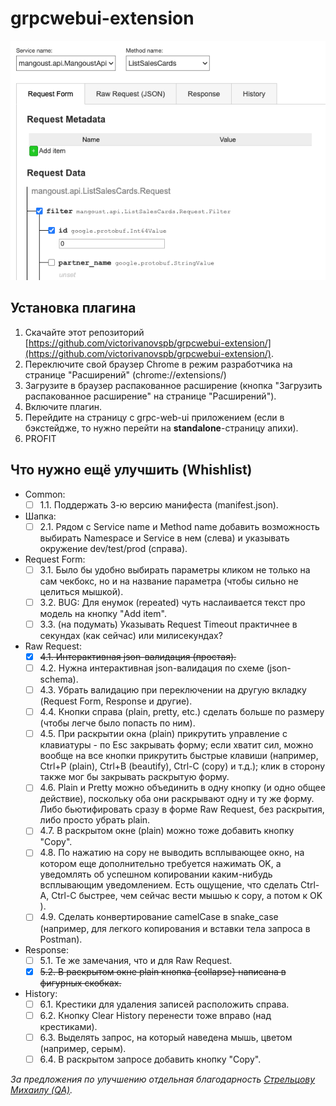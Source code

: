 # grpcwebui-extension

![request form](assets/images/screenshot-request-form.png "Request form screenshot")

## Установка плагина
1. Скачайте этот репозиторий [https://github.com/victorivanovspb/grpcwebui-extension/](https://github.com/victorivanovspb/grpcwebui-extension/).
2. Переключите свой браузер Chrome в режим разработчика на странице "Расширений" (chrome://extensions/)
3. Загрузите в браузер распакованное расширение (кнопка "Загрузить распакованное расширение" на странице "Расширений").
4. Включите плагин.
5. Перейдите на страницу с grpc-web-ui приложением (если в бэкстейдже, то нужно перейти на **standalone**-страницу апихи).
6. PROFIT

## Что нужно ещё улучшить (Whishlist)
* Common:  
  * [ ] 1.1. Поддержать 3-ю версию манифеста (manifest.json).
* Шапка:
  * [ ] 2.1. Рядом с Service name и Method name добавить возможность выбирать Namespace и Service в нем (слева) и указывать окружение dev/test/prod (справа).
* Request Form:
  * [ ] 3.1. Было бы удобно выбирать параметры кликом не только на сам чекбокс, но и на название параметра (чтобы сильно не целиться мышкой).
  * [ ] 3.2. BUG: Для енумок (repeated) чуть наслаивается текст про модель на кнопку "Add item".
  * [ ] 3.3. (на подумать) Указывать Request Timeout практичнее в секундах (как сейчас) или милисекундах?
* Raw Request:
  * [x] ~~4.1. Интерактивная json-валидация (простая).~~
  * [ ] 4.2. Нужна интерактивная json-валидация по схеме (json-schema).
  * [ ] 4.3. Убрать валидацию при переключении на другую вкладку (Request Form, Response и другие).
  * [ ] 4.4. Кнопки справа (plain, pretty, etc.) сделать больше по размеру (чтобы легче было попасть по ним).
  * [ ] 4.5. При раскрытии окна (plain) прикрутить управление с клавиатуры - по Esc закрывать форму; если хватит сил, можно вообще на все кнопки прикрутить быстрые клавиши (например, Ctrl+P (plain), Ctrl+B (beautify), Ctrl-C (copy) и т.д.); клик в сторону также мог бы закрывать раскрытую форму.
  * [ ] 4.6. Plain и Pretty можно объединить в одну кнопку (и одно общее действие), поскольку оба они раскрывают одну и ту же форму. Либо бьютифировать сразу в форме Raw Request, без раскрытия, либо просто убрать plain.
  * [ ] 4.7. В раскрытом окне (plain) можно тоже добавить кнопку "Copy".
  * [ ] 4.8. По нажатию на copy не выводить всплывающее окно, на котором еще дополнительно требуется нажимать OK, а уведомлять об успешном копировании каким-нибудь всплывающим уведомлением. Есть ощущение, что сделать Ctrl-A, Ctrl-C быстрее, чем сейчас вести мышью к copy, а потом к OK ).
  * [ ] 4.9. Сделать конвертирование camelCase в snake_case (например, для легкого копирования и вставки тела запроса в Postman).
* Response:
  * [ ] 5.1. Те же замечания, что и для Raw Request.
  * [x] ~~5.2. В раскрытом окне plain кнопка {collapse} написана в фигурных скобках.~~
* History: 
  * [ ] 6.1. Крестики для удаления записей расположить справа.
  * [ ] 6.2. Кнопку Clear History перенести тоже вправо (над крестиками).
  * [ ] 6.3. Выделять запрос, на который наведена мышь, цветом (например, серым).
  * [ ] 6.4. В раскрытом запросе добавить кнопку "Copy".

*За предложения по улучшению отдельная благодарность [Стрельцову Михаилу (QA)](https://github.com/stoksik).*
